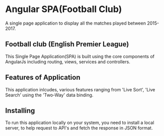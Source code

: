 # Angular SPA(Football Club)
A single page application to display all the matches played between 2015-2017.

## Football club (English Premier League)
This Single Page Application(SPA) is built using the core components of AngularJs including routing, views, services and controllers.

## Features of Application
This application inlcudes, various features ranging from 'Live Sort', 'Live Search' using the 'Two-Way' data binding.

## Installing
To run this application locally on your system, you need to install a local server, to help request to API's and fetch the response in JSON format. 
